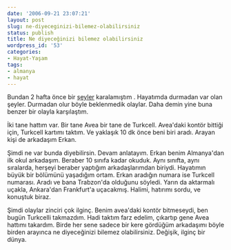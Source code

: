 ```yaml
---
date: '2006-09-21 23:07:21'
layout: post
slug: ne-diyeceginizi-bilemez-olabilirsiniz
status: publish
title: Ne diyeceğinizi bilemez olabilirsiniz
wordpress_id: '53'
categories:
- Hayat-Yaşam
tags:
- almanya
- hayat
---
```


Bundan 2 hafta önce bir  [şeyler](http://www.fatiharslan.net/blog/dunya-kucuk-mu-buyuk-mu/) karalamıştım . Hayatımda durmadan var olan şeyler. Durmadan olur böyle beklenmedik olaylar. Daha demin yine buna benzer bir olayla karşılaştım.

İki tane hattım var. Bir tane Avea bir tane de Turkcell. Avea'daki kontör bittiği için, Turkcell kartımı taktım.
Ve yaklaşık 10 dk önce beni biri aradı. Arayan kişi de arkadaşım Erkan.

Şimdi ne var bunda diyebilirsin. Devam anlatayım. Erkan benim Almanya'dan ilk okul arkadaşım. Beraber 10 sınıfa kadar  okuduk. Aynı sınıfta, aynı sıralarda, herşeyi beraber yaptığım arkadaşlarımdan biriydi. Hayatımın büyük bir bölümünü yaşadığım ortam. Erkan aradığın numara ise Turkcell numarası. Aradı ve bana Trabzon'da olduğunu söyledi. Yarın da aktarmalı uçakla, Ankara'dan Frankfurt'a uçacakmış. Halimi, hatırımı sordu, ve konuştuk biraz. 

Şimdi olaylar zinciri çok ilginç. Benim avea'daki kontör bitmeseydi, ben bugün Turkcelli takmazdım. Hadi taktım farz edelim, çıkartıp gene Avea hattımı takardım. Birde her sene sadece bir kere gördüğüm arkadaşımı böyle birden arayınca ne diyeceğinizi bilemez olabilirsiniz. Değişik, ilginç bir dünya.
